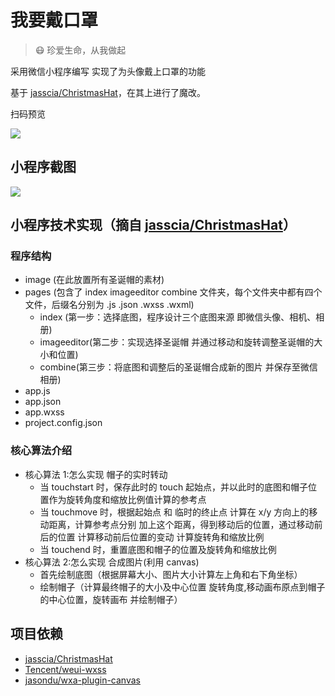 # 我要戴口罩

> 😷 珍爱生命，从我做起

采用微信小程序编写 实现了为头像戴上口罩的功能

基于 [jasscia/ChristmasHat](https://github.com/jasscia/ChristmasHat)，在其上进行了魔改。

扫码预览

![](https://image.idealclover.cn/projects/Wear-A-Mask/qrcode.jpg)

## 小程序截图

![](https://image.idealclover.cn/projects/Wear-A-Mask/demo.png)

## 小程序技术实现（摘自 [jasscia/ChristmasHat](https://github.com/jasscia/ChristmasHat)）

### 程序结构

- image (在此放置所有圣诞帽的素材)
- pages (包含了 index imageeditor combine 文件夹，每个文件夹中都有四个文件，后缀名分别为 .js .json .wxss .wxml)
  - index (第一步：选择底图，程序设计三个底图来源 即微信头像、相机、相册)
  - imageeditor(第二步：实现选择圣诞帽 并通过移动和旋转调整圣诞帽的大小和位置)
  - combine(第三步：将底图和调整后的圣诞帽合成新的图片 并保存至微信相册)
- app.js
- app.json
- app.wxss
- project.config.json

### 核心算法介绍

- 核心算法 1:怎么实现 帽子的实时转动
  - 当 touchstart 时，保存此时的 touch 起始点，并以此时的底图和帽子位置作为旋转角度和缩放比例值计算的参考点
  - 当 touchmove 时，根据起始点 和 临时的终止点 计算在 x/y 方向上的移动距离，计算参考点分别 加上这个距离，得到移动后的位置，通过移动前后的位置 计算移动前后位置的变动 计算旋转角和缩放比例
  - 当 touchend 时，重置底图和帽子的位置及旋转角和缩放比例
- 核心算法 2:怎么实现 合成图片(利用 canvas)
  - 首先绘制底图（根据屏幕大小、图片大小计算左上角和右下角坐标）
  - 绘制帽子（计算最终帽子的大小及中心位置 旋转角度,移动画布原点到帽子的中心位置，旋转画布 并绘制帽子）

## 项目依赖

* [jasscia/ChristmasHat](https://github.com/jasscia/ChristmasHat)
* [Tencent/weui-wxss](https://github.com/Tencent/weui-wxss)
* [jasondu/wxa-plugin-canvas](https://github.com/jasondu/wxa-plugin-canvas)
